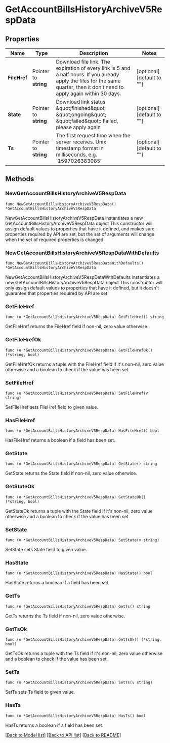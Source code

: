 # GetAccountBillsHistoryArchiveV5RespData

## Properties

Name | Type | Description | Notes
------------ | ------------- | ------------- | -------------
**FileHref** | Pointer to **string** | Download file link.   The expiration of every link is 5 and a half hours. If you already apply the files for the same quarter, then it don’t need to apply again within 30 days. | [optional] [default to ""]
**State** | Pointer to **string** | Download link status   \&quot;finished\&quot; \&quot;ongoing\&quot; \&quot;failed\&quot;: Failed, please apply again | [optional] [default to ""]
**Ts** | Pointer to **string** | The first request time when the server receives. Unix timestamp format in milliseconds, e.g. &#x60;1597026383085&#x60; | [optional] [default to ""]

## Methods

### NewGetAccountBillsHistoryArchiveV5RespData

`func NewGetAccountBillsHistoryArchiveV5RespData() *GetAccountBillsHistoryArchiveV5RespData`

NewGetAccountBillsHistoryArchiveV5RespData instantiates a new GetAccountBillsHistoryArchiveV5RespData object
This constructor will assign default values to properties that have it defined,
and makes sure properties required by API are set, but the set of arguments
will change when the set of required properties is changed

### NewGetAccountBillsHistoryArchiveV5RespDataWithDefaults

`func NewGetAccountBillsHistoryArchiveV5RespDataWithDefaults() *GetAccountBillsHistoryArchiveV5RespData`

NewGetAccountBillsHistoryArchiveV5RespDataWithDefaults instantiates a new GetAccountBillsHistoryArchiveV5RespData object
This constructor will only assign default values to properties that have it defined,
but it doesn't guarantee that properties required by API are set

### GetFileHref

`func (o *GetAccountBillsHistoryArchiveV5RespData) GetFileHref() string`

GetFileHref returns the FileHref field if non-nil, zero value otherwise.

### GetFileHrefOk

`func (o *GetAccountBillsHistoryArchiveV5RespData) GetFileHrefOk() (*string, bool)`

GetFileHrefOk returns a tuple with the FileHref field if it's non-nil, zero value otherwise
and a boolean to check if the value has been set.

### SetFileHref

`func (o *GetAccountBillsHistoryArchiveV5RespData) SetFileHref(v string)`

SetFileHref sets FileHref field to given value.

### HasFileHref

`func (o *GetAccountBillsHistoryArchiveV5RespData) HasFileHref() bool`

HasFileHref returns a boolean if a field has been set.

### GetState

`func (o *GetAccountBillsHistoryArchiveV5RespData) GetState() string`

GetState returns the State field if non-nil, zero value otherwise.

### GetStateOk

`func (o *GetAccountBillsHistoryArchiveV5RespData) GetStateOk() (*string, bool)`

GetStateOk returns a tuple with the State field if it's non-nil, zero value otherwise
and a boolean to check if the value has been set.

### SetState

`func (o *GetAccountBillsHistoryArchiveV5RespData) SetState(v string)`

SetState sets State field to given value.

### HasState

`func (o *GetAccountBillsHistoryArchiveV5RespData) HasState() bool`

HasState returns a boolean if a field has been set.

### GetTs

`func (o *GetAccountBillsHistoryArchiveV5RespData) GetTs() string`

GetTs returns the Ts field if non-nil, zero value otherwise.

### GetTsOk

`func (o *GetAccountBillsHistoryArchiveV5RespData) GetTsOk() (*string, bool)`

GetTsOk returns a tuple with the Ts field if it's non-nil, zero value otherwise
and a boolean to check if the value has been set.

### SetTs

`func (o *GetAccountBillsHistoryArchiveV5RespData) SetTs(v string)`

SetTs sets Ts field to given value.

### HasTs

`func (o *GetAccountBillsHistoryArchiveV5RespData) HasTs() bool`

HasTs returns a boolean if a field has been set.


[[Back to Model list]](../README.md#documentation-for-models) [[Back to API list]](../README.md#documentation-for-api-endpoints) [[Back to README]](../README.md)


